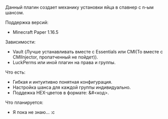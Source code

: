 Данный плагин создает механику установки яйца в спавнер с n-ым шансом.

Поддержка версий:
- Minecraft Paper 1.16.5

Зависимости:
- Vault (Лучше устанавливать вместе с Essentials или CMI(То вместе с CMIInjector, пропатченный не пойдет)).
- LuckPerms или иной плагин на права и группы.

Что есть:
- Гибкая и интуитивно понятная конфигурация.
- Настройка шанса для каждой группы индивидуально.
- Поддежка HEX-цветов в формате: &#<код>.

Что планируется:
- Я пока не знаю... :c
